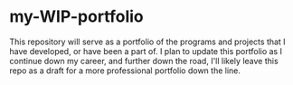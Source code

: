 # my-WIP-portfolio
This repository will serve as a portfolio of the programs and projects that I have developed, or have been a part of. I plan to update this portfolio as I continue down my career, and further down the road, I'll likely leave this repo as a draft for a more professional portfolio down the line.
